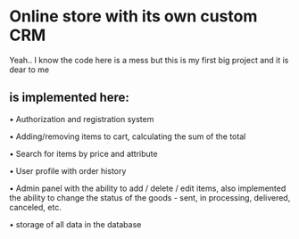 # Online store with its own custom CRM
Yeah.. I know the code here is a mess but this is my first big project and it is dear to me

## is implemented here:

• Authorization and registration system

• Adding/removing items to cart, calculating the sum of the total

• Search for items by price and attribute

• User profile with order history

• Admin panel with the ability to add / delete / edit items, also implemented the ability to change the status of the goods - sent, in processing, delivered, canceled, etc. 

• storage of all data in the database
